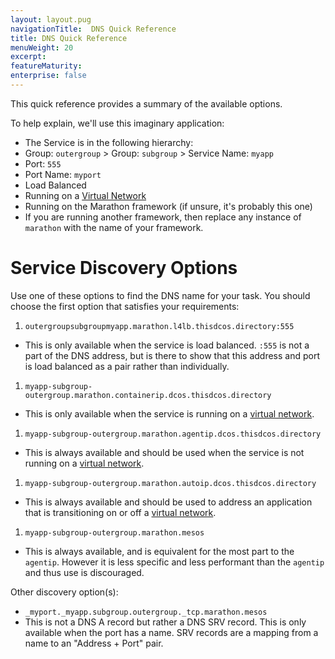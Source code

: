 ```yaml
---
layout: layout.pug
navigationTitle:  DNS Quick Reference
title: DNS Quick Reference
menuWeight: 20
excerpt:
featureMaturity:
enterprise: false
---
```


<!-- This source repo for this topic is https://github.com/dcos/dcos-docs -->


This quick reference provides a summary of the available options.

To help explain, we'll use this imaginary application:

* The Service is in the following hierarchy:
 * Group: `outergroup` > Group: `subgroup` > Service Name: `myapp`
* Port: `555`
 * Port Name: `myport`
 * Load Balanced
* Running on a [Virtual Network](/docs/1.10/networking/load-balancing-vips/virtual-networks/)
* Running on the Marathon framework (if unsure, it's probably this one)
 * If you are running another framework, then replace any instance of `marathon` with the name of your framework.

# Service Discovery Options

Use one of these options to find the DNS name for your task.
You should choose the first option that satisfies your requirements:

1.  `outergroupsubgroupmyapp.marathon.l4lb.thisdcos.directory:555`
 * This is only available when the service is load balanced. `:555` is not a part of the DNS address, but is there to show that this address and port is load balanced as a pair rather than individually.
1.  `myapp-subgroup-outergroup.marathon.containerip.dcos.thisdcos.directory`
 * This is only available when the service is running on a [virtual network](/docs/1.10/networking/load-balancing-vips/virtual-networks/).
1.  `myapp-subgroup-outergroup.marathon.agentip.dcos.thisdcos.directory`
 * This is always available and should be used when the service is not running on a [virtual network](/docs/1.10/networking/load-balancing-vips/virtual-networks/).
1.  `myapp-subgroup-outergroup.marathon.autoip.dcos.thisdcos.directory`
 * This is always available and should be used to address an application that is transitioning on or off a [virtual network](/docs/1.10/networking/load-balancing-vips/virtual-networks/).
1.  `myapp-subgroup-outergroup.marathon.mesos`
 * This is always available, and is equivalent for the most part to the `agentip`. However it is less specific and less performant than the `agentip` and thus use is discouraged.

Other discovery option(s):

* `_myport._myapp.subgroup.outergroup._tcp.marathon.mesos`
 * This is not a DNS A record but rather a DNS SRV record. This is only available when the port has a name. SRV records are a mapping from a
   name to an "Address + Port" pair.

